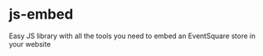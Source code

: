 # js-embed
Easy JS library with all the tools you need to embed an EventSquare store in your website
